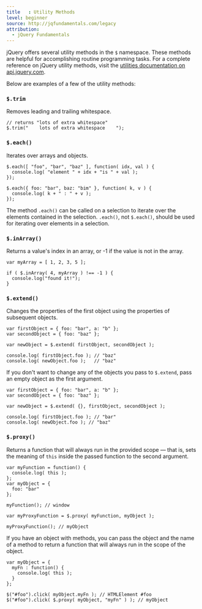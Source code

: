```yaml
---
title   : Utility Methods
level: beginner
source: http://jqfundamentals.com/legacy
attribution:
  - jQuery Fundamentals
---
```

jQuery offers several utility methods in the `$` namespace. These methods are helpful for accomplishing routine programming tasks. For a complete reference on jQuery utility methods, visit the [utilities documentation on api.jquery.com](http://api.jquery.com/category/utilities/).

Below are examples of a few of the utility methods:

### `$.trim`

Removes leading and trailing whitespace.

```
// returns "lots of extra whitespace"
$.trim("    lots of extra whitespace    ");
```

### `$.each()`

Iterates over arrays and objects.

```
$.each([ "foo", "bar", "baz" ], function( idx, val ) {
  console.log( "element " + idx + "is " + val );
});

$.each({ foo: "bar", baz: "bim" }, function( k, v ) {
  console.log( k + " : " + v );
});
```

The method `.each()` can be called on a selection to iterate over the
elements contained in the selection. `.each()`, not `$.each()`, should be used
for iterating over elements in a selection.

### `$.inArray()`

Returns a value's index in an array, or -1 if the value is not in the array.
```
var myArray = [ 1, 2, 3, 5 ];

if ( $.inArray( 4, myArray ) !== -1 ) {
  console.log("found it!");
}
```

### `$.extend()`

Changes the properties of the first object using the properties of subsequent objects.
```
var firstObject = { foo: "bar", a: "b" };
var secondObject = { foo: "baz" };

var newObject = $.extend( firstObject, secondObject );

console.log( firstObject.foo ); // "baz"
console.log( newObject.foo );   // "baz"
```

If you don't want to change any of the objects you pass to `$.extend`, pass an empty object as the first argument.

```
var firstObject = { foo: "bar", a: "b" };
var secondObject = { foo: "baz" };

var newObject = $.extend( {}, firstObject, secondObject );

console.log( firstObject.foo ); // "bar"
console.log( newObject.foo ); // "baz"
```

### `$.proxy()`

Returns a function that will always run in the provided scope — that is, sets the meaning of `this` inside the passed function to the second argument.

```
var myFunction = function() {
  console.log( this );
};
var myObject = {
  foo: "bar"
};

myFunction(); // window

var myProxyFunction = $.proxy( myFunction, myObject );

myProxyFunction(); // myObject
```

If you have an object with methods, you can pass the object and the name of a method to return a function that will always run in the scope of the object.

```
var myObject = {
  myFn : function() {
    console.log( this );
  }
};

$("#foo").click( myObject.myFn ); // HTMLElement #foo
$("#foo").click( $.proxy( myObject, "myFn" ) ); // myObject
```
